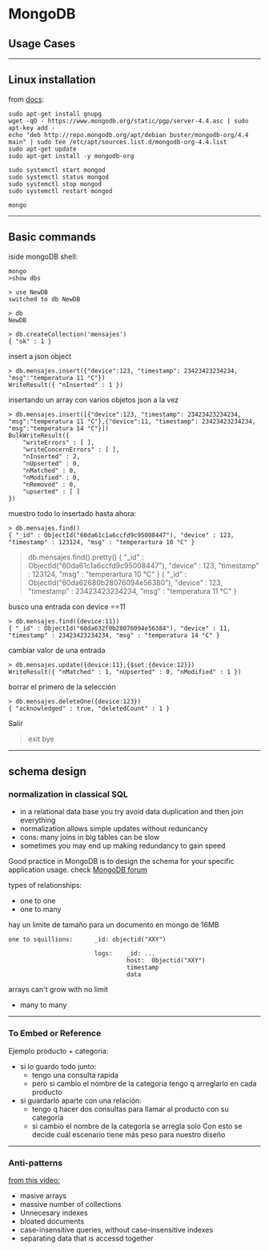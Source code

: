 # MongoDB
## Usage Cases

***
## Linux installation
from [docs](https://docs.mongodb.com/manual/tutorial/install-mongodb-on-debian/):

    sudo apt-get install gnupg
    wget -qO - https://www.mongodb.org/static/pgp/server-4.4.asc | sudo apt-key add -
    echo "deb http://repo.mongodb.org/apt/debian buster/mongodb-org/4.4 main" | sudo tee /etc/apt/sources.list.d/mongodb-org-4.4.list
    sudo apt-get update
    sudo apt-get install -y mongodb-org

    sudo systemctl start mongod
    sudo systemctl status mongod
    sudo systemctl stop mongod
    sudo systemctl restart mongod

    mongo

***

## Basic commands
iside mongoDB shell:

    mongo
    >show dbs

    > use NewDB
    switched to db NewDB

    > db
    NewDB

    > db.createCollection('mensajes')
    { "ok" : 1 }


insert a json object

    > db.mensajes.insert({"device":123, "timestamp": 23423423234234, "msg":"temperatura 11 °C"})
    WriteResult({ "nInserted" : 1 })


insertando un array con varios objetos json a la vez

    > db.mensajes.insert([{"device":123, "timestamp": 23423423234234, "msg":"temperatura 11 °C"},{"device":11, "timestamp": 23423423234234, "msg":"temperatura 14 °C"}])
    BulkWriteResult({
    	"writeErrors" : [ ],
    	"writeConcernErrors" : [ ],
    	"nInserted" : 2,
    	"nUpserted" : 0,
    	"nMatched" : 0,
    	"nModified" : 0,
    	"nRemoved" : 0,
    	"upserted" : [ ]
    })

muestro todo lo insertado hasta ahora:

    > db.mensajes.find()
    { "_id" : ObjectId("60da61c1a6ccfd9c95008447"), "device" : 123, "timestamp" : 123124, "msg" : "temperartura 10 °C" }


> db.mensajes.find().pretty()
{
	"_id" : ObjectId("60da61c1a6ccfd9c95008447"),
	"device" : 123,
	"timestamp" : 123124,
	"msg" : "temperartura 10 °C"
}
{
	"_id" : ObjectId("60da62680b28076094e56380"),
	"device" : 123,
	"timestamp" : 23423423234234,
	"msg" : "temperatura 11 °C"
}

busco una entrada con device ==11

    > db.mensajes.find({device:11})
    { "_id" : ObjectId("60da632f0b28076094e56384"), "device" : 11, "timestamp" : 23423423234234, "msg" : "temperatura 14 °C" }


cambiar valor de una entrada

    > db.mensajes.update({device:11},{$set:{device:12}})
    WriteResult({ "nMatched" : 1, "nUpserted" : 0, "nModified" : 1 })


borrar el primero de la selección

    > db.mensajes.deleteOne({device:123})
    { "acknowledged" : true, "deletedCount" : 1 }

Salir

  > exit
  bye

***


## schema design

### normalization in classical SQL
* in a relational data base you try avoid data duplication and then join everything
* normalization allows simple updates without reduncancy
* cons: many joins in big tables can be slow
* sometimes you may end up making redundancy to gain speed


Good practice in MongoDB is to design the schema for your specific application usage. check [MongoDB forum](community.mongodb.com)


types of relationships:
* one to one
* one to many


hay un limite de tamaño para un documento en mongo de 16MB

    one to squillions:      _id: objectid("XXY")

                            logs:    _id: ...
                                     host:  Objectid("XXY")
                                     timestamp
                                     data

arrays can't grow with no limit

* many to many



***
### To Embed or Reference
Ejemplo producto + categoria:
* si lo guardo todo junto:
  * tengo una consulta rapida
  * pero si cambio el nombre de la categoria tengo q arreglarlo en cada producto
* si guardarlo aparte con una relación:
  * tengo q hacer dos consultas para llamar al producto con su categoría
  * si cambio el nombre de la categoría se arregla solo
Con esto se decide cuál escenario tiene más peso para nuestro diseño

***

### Anti-patterns
[from this video:](https://www.youtube.com/watch?v=8CZs-0it9r4&t=147s)
* masive arrays
* massive number of collections
* Unnecesary indexes
* bloated documents
* case-insensitive queries, without case-insensitive indexes
* separating data that is accessd together
